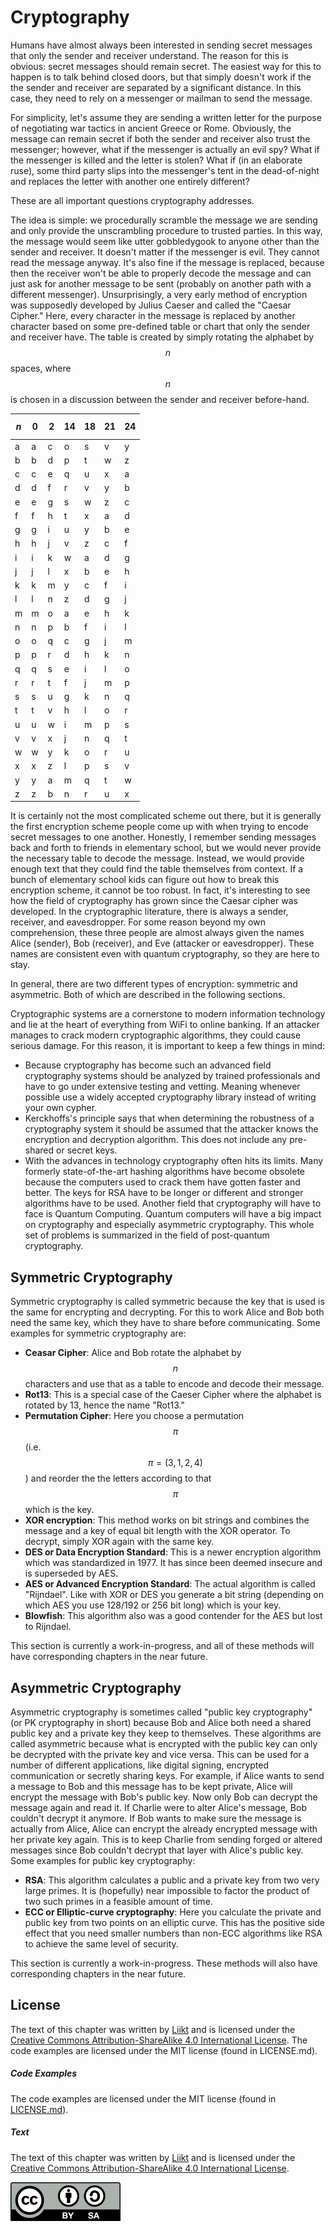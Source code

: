 # Cryptography

Humans have almost always been interested in sending secret messages that only the sender and receiver understand.
The reason for this is obvious: secret messages should remain secret.
The easiest way for this to happen is to talk behind closed doors, but that simply doesn't work if the the sender and receiver are separated by a significant distance.
In this case, they need to rely on a messenger or mailman to send the message.

For simplicity, let's assume they are sending a written letter for the purpose of negotiating war tactics in ancient Greece or Rome.
Obviously, the message can remain secret if both the sender and receiver also trust the messenger; however, what if the messenger is actually an evil spy?
What if the messenger is killed and the letter is stolen?
What if (in an elaborate ruse), some third party slips into the messenger's tent in the dead-of-night and replaces the letter with another one entirely different?

These are all important questions cryptography addresses.

The idea is simple: we procedurally scramble the message we are sending and only provide the unscrambling procedure to trusted parties.
In this way, the message would seem like utter gobbledygook to anyone other than the sender and receiver.
It doesn't matter if the messenger is evil.
They cannot read the message anyway.
It's also fine if the message is replaced, because then the receiver won't be able to properly decode the message and can just ask for another message to be sent (probably on another path with a different messenger).
Unsurprisingly, a very early method of encryption was supposedly developed by Julius Caeser and called the "Caesar Cipher."
Here, every character in the message is replaced by another character based on some pre-defined table or chart that only the sender and receiver have.
The table is created by simply rotating the alphabet by $$n$$ spaces, where $$n$$ is chosen in a discussion between the sender and receiver before-hand.

 | $$n$$ | 0 | 2 | 14 | 18 | 21 | 24 | 
 | ----- | - | - | -- | -- | -- | -- |
 | a | a | c | o | s | v | y | 
 | b | b | d | p | t | w | z | 
 | c | c | e | q | u | x | a | 
 | d | d | f | r | v | y | b | 
 | e | e | g | s | w | z | c | 
 | f | f | h | t | x | a | d | 
 | g | g | i | u | y | b | e | 
 | h | h | j | v | z | c | f | 
 | i | i | k | w | a | d | g | 
 | j | j | l | x | b | e | h | 
 | k | k | m | y | c | f | i | 
 | l | l | n | z | d | g | j | 
 | m | m | o | a | e | h | k | 
 | n | n | p | b | f | i | l | 
 | o | o | q | c | g | j | m | 
 | p | p | r | d | h | k | n | 
 | q | q | s | e | i | l | o | 
 | r | r | t | f | j | m | p | 
 | s | s | u | g | k | n | q | 
 | t | t | v | h | l | o | r | 
 | u | u | w | i | m | p | s | 
 | v | v | x | j | n | q | t | 
 | w | w | y | k | o | r | u | 
 | x | x | z | l | p | s | v | 
 | y | y | a | m | q | t | w | 
 | z | z | b | n | r | u | x | 

It is certainly not the most complicated scheme out there, but it is generally the first encryption scheme people come up with when trying to encode secret messages to one another.
Honestly, I remember sending messages back and forth to friends in elementary school, but we would never provide the necessary table to decode the message.
Instead, we would provide enough text that they could find the table themselves from context.
If a bunch of elementary school kids can figure out how to break this encryption scheme, it cannot be too robust.
In fact, it's interesting to see how the field of cryptography has grown since the Caesar cipher was developed.
In the cryptographic literature, there is always a sender, receiver, and eavesdropper.
For some reason beyond my own comprehension, these three people are almost always given the names Alice (sender), Bob (receiver), and Eve (attacker or eavesdropper).
These names are consistent even with quantum cryptography, so they are here to stay.

In general, there are two different types of encryption: symmetric and asymmetric.
Both of which are described in the following sections.

Cryptographic systems are a cornerstone to modern information technology and lie at the heart of everything from WiFi to online banking.
If an attacker manages to crack modern cryptographic algorithms, they could cause serious damage.
For this reason, it is important to keep a few things in mind:
* Because cryptography has become such an advanced field cryptography systems should be analyzed by trained professionals and have to go under extensive testing and vetting.
    Meaning whenever possible use a widely accepted cryptography library instead of writing your own cypher.
* Kerckhoffs's principle says that when determining the robustness of a cryptography system it should be assumed that the attacker knows the encryption and decryption algorithm. 
    This does not include any pre-shared or secret keys.
* With the advances in technology cryptography often hits its limits.
    Many formerly state-of-the-art hashing algorithms have become obsolete because the computers used to crack them have gotten faster and better.
    The keys for RSA have to be longer or different and stronger algorithms have to be used. 
    Another field that cryptography will have to face is Quantum Computing.
    Quantum computers will have a big impact on cryptography and especially asymmetric cryptography.
    This whole set of problems is summarized in the field of post-quantum cryptography.

## Symmetric Cryptography

Symmetric cryptography is called symmetric because the key that is used is the same for encrypting and decrypting. 
For this to work Alice and Bob both need the same key, which they have to share before communicating. 
Some examples for symmetric cryptography are:
* **Ceasar Cipher**: Alice and Bob rotate the alphabet by $$n$$ characters and use that as a table to encode and decode their message.
* **Rot13**: This is a special case of the Caeser Cipher where the alphabet is rotated by 13, hence the name "Rot13."
* **Permutation Cipher**: Here you choose a permutation $$\pi$$ (i.e. $$\pi=(3,1,2,4)$$) and reorder the the letters according to that $$\pi$$ which is the key.
* **XOR encryption**: This method works on bit strings and combines the message and a key of equal bit length with the XOR operator.
    To decrypt, simply XOR again with the same key.
* **DES or Data Encryption Standard**: This is a newer encryption algorithm which was standardized in 1977. 
    It has since been deemed insecure and is superseded by AES.
* **AES or Advanced Encryption Standard**: The actual algorithm is called "Rijndael". 
    Like with XOR or DES you generate a bit string (depending on which AES you use 128/192 or 256 bit long) which is your key.
* **Blowfish**: This algorithm also was a good contender for the AES but lost to Rijndael.

This section is currently a work-in-progress, and all of these methods will have corresponding chapters in the near future.

## Asymmetric Cryptography

Asymmetric cryptography is sometimes called "public key cryptography" (or PK cryptography in short) because Bob and Alice both need a shared public key and a private key they keep to themselves.
These algorithms are called asymmetric because what is encrypted with the public key can only be decrypted with the private key and vice versa. 
This can be used for a number of different applications, like digital signing, encrypted communication or secretly sharing keys.
For example, if Alice wants to send a message to Bob and this message has to be kept private, Alice will encrypt the message with Bob's public key.
Now only Bob can decrypt the message again and read it.
If Charlie were to alter Alice's message, Bob couldn't decrypt it anymore.
If Bob wants to make sure the message is actually from Alice, Alice can encrypt the already encrypted message with her private key again.
This is to keep Charlie from sending forged or altered messages since Bob couldn't decrypt that layer with Alice's public key.
Some examples for public key cryptography:
* **RSA**: This algorithm calculates a public and a private key from two very large primes. 
    It is (hopefully) near impossible to factor the product of two such primes in a feasible amount of time.
* **ECC or Elliptic-curve cryptography**: Here you calculate the private and public key from two points on an elliptic curve. 
    This has the positive side effect that you need smaller numbers than non-ECC algorithms like RSA to achieve the same level of security.

This section is currently a work-in-progress. These methods will also have corresponding chapters in the near future.
<script>
MathJax.Hub.Queue(["Typeset",MathJax.Hub]);
</script>

## License
The text of this chapter was written by [Liikt](https://github.com/Liikt) and is licensed under the [Creative Commons Attribution-ShareAlike 4.0 International License](https://creativecommons.org/licenses/by-sa/4.0/legalcode).
The code examples are licensed under the MIT license (found in LICENSE.md).

##### Code Examples

The code examples are licensed under the MIT license (found in [LICENSE.md](https://github.com/algorithm-archivists/algorithm-archive/blob/master/LICENSE.md)).

##### Text

The text of this chapter was written by [Liikt](https://github.com/Liikt) and is licensed under the [Creative Commons Attribution-ShareAlike 4.0 International License](https://creativecommons.org/licenses/by-sa/4.0/legalcode).

[<p><img  class="center" src="../cc/CC-BY-SA_icon.svg" /></p>](https://creativecommons.org/licenses/by-sa/4.0/)
